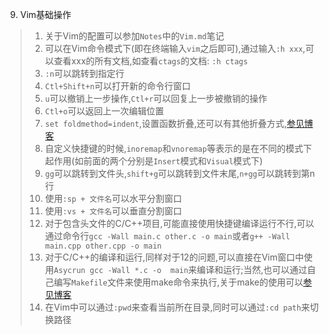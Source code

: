 9. Vim基础操作
> 1. 关于Vim的配置可以参加`Notes`中的`Vim.md`笔记
> 2. 可以在Vim命令模式下(即在终端输入`vim`之后即可),通过输入`:h xxx`,可以查看xxx的所有文档,如查看`ctags`的文档: `:h ctags`
> 3. `:n`可以跳转到指定行
> 4. `Ctl+Shift+n`可以打开新的命令行窗口
> 5. `u`可以撤销上一步操作,`Ctl+r`可以回复上一步被撤销的操作
> 6. `Ctl+o`可以返回上一次编辑位置
> 7. `set foldmethod=indent`,设置函数折叠,还可以有其他折叠方式,[参见博客](http://www.cnblogs.com/abeen/archive/2010/08/06/1794197.html)
> 8. 自定义快捷键的时候,`inoremap`和`vnoremap`等表示的是在不同的模式下起作用(如前面的两个分别是`Insert`模式和`Visual`模式下)
> 9. `gg`可以跳转到文件头,`shift+g`可以跳转到文件末尾,`n+gg`可以跳转到第n行
> 10. 使用`:sp + 文件名`可以水平分割窗口
> 11. 使用`:vs + 文件名`可以垂直分割窗口  
> 12. 对于包含头文件的C/C++项目,可能直接使用快捷键编译运行不行,可以通过命令行`gcc -Wall main.c other.c -o main`或者`g++ -Wall main.cpp other.cpp -o main`
> 13. 对于C/C++的编译和运行,同样对于12的问题,可以直接在Vim窗口中使用`Asycrun gcc -Wall *.c -o  main`来编译和运行;当然,也可以通过自己编写`Makefile`文件来使用make命令来执行,关于make的使用可以[参见博客](http://www.ruanyifeng.com/blog/2015/02/make.html)
> 14. 在Vim中可以通过`:pwd`来查看当前所在目录,同时可以通过`:cd path`来切换路径
